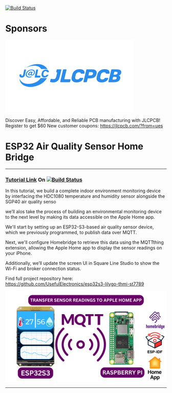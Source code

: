 [![Build Status](https://img.shields.io/badge/USEFUL%20ELECTRONICS-YOUTUBE-red)](https://www.youtube.com/user/wardzx1)

# Sponsors

![Banner](https://github.com/UsefulElectronics/esp32s3-2.1inch-lvgl/blob/main/banner/logo%20-%20white2.png)

Discover Easy, Affordable, and Reliable PCB manufacturing with JLCPCB! Register to get $60 New customer coupons: https://jlcpcb.com/?from=ues

# ESP32 Air Quality Sensor Home Bridge
***
### [Tutorial Link](https://youtu.be/J5-5pCDtE0o) On [![Build Status](https://img.shields.io/badge/YouTube-FF0000?style=for-the-badge&logo=youtube&logoColor=white)](https://www.youtube.com/wardzx1) 

In this tutorial, we build a complete indoor environment monitoring device by interfacing the HDC1080 temperature and humidity sensor alongside the SGP40 air quality senso

we’ll alos take the process of building an environmental monitoring device to the next level by making its data accessible on the Apple Home app.

We'll start by setting up an ESP32-S3-based air quality sensor device, which we previously programmed, to publish data over MQTT.

Next, we'll configure Homebridge to retrieve this data using the MQTTthing extension, allowing the Apple Home app to display the sensor readings on your iPhone.

Additionally, we’ll update the screen UI in Square Line Studio to show the Wi-Fi and broker connection status.

Find full project repository here:
https://github.com/UsefulElectronics/esp32s3-lilygo-thmi-st7789

![Circuit Diagram](https://github.com/UsefulElectronics/esp32s3-lilygo-thmi-st7789/blob/main/pictures/AIR%20QUALITY%20SENSOR%20GUI%20MQTT.png)
***


